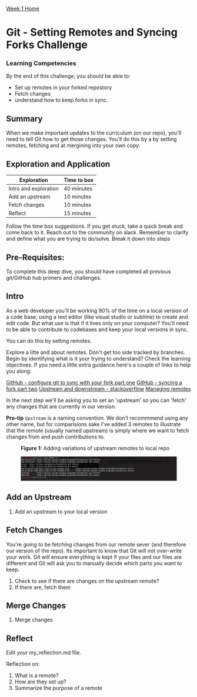[Week 1 Home](../)

# Git - Setting Remotes and Syncing Forks Challenge

### Learning Competencies
By the end of this challenge, you should be able to:

- Set up remotes in your forked repostory
- Fetch changes 
- understand how to keep forks in sync. 

## Summary
When we make important updates to the curriculum (on our repo), you'll need to tell Git how to get those changes. 
You'll do this by a by setting remotes, fetching and at mergining into your own copy. 


## Exploration and Application

Exploration | Time to box |
------------|----------|
Intro and exploration| 40 miinutes
Add an upstream | 10 minutes
Fetch changes | 10 minutes 
Reflect | 15 minutes |

Follow the time box suggestions. If you get stuck, take a quick break and come back to it. Reach out to the community on slack. Remember to clarify and define what you are trying to do/solve. Break it down into steps

## Pre-Requisites:
To complete this deep dive, you should have completed all previous git/GitHub hub primers and challenges. 

## Intro 
As a web developer you'll be working 90% of the time on a local version of a code base, using a text editor (like visual studio or sublime) to create and edit code. But what use is that if it lives only on your computer? You'll need to be able to contribute to codebases and keep your local versions in sync. 

You can do this by setting remotes.

Explore a litte and about remotes. Don't get too side tracked by branches. Begin by identifying what is it your trying to understand? Check the learning objectives. If you need a little extra guidance  here's a couple of links to help you along: 

[GitHub - configure git to sync with your fork part one](https://help.github.com/articles/fork-a-repo/#step-3-configure-git-to-sync-your-fork-with-the-original-spoon-knife-repository)
[GitHub - syncing a fork part two](https://help.github.com/articles/syncing-a-fork/)
[Upstream and downstream - stackoverflow](https://stackoverflow.com/questions/2739376/definition-of-downstream-and-upstream)
[Managing remotes](https://help.github.com/categories/managing-remotes)

In the next step we'll be asking you to set an 'upstream' so you can 'fetch' any changes that are currently in our version. 

__Pro-tip__ `Upstream` is a naming convention. We don't recommmend using any other name, but for comparisions sake I've added 3 remotes to illustrate that the remote (usually named upstream) is simply where we want to fetch changes from and push contributions to. 

<figure>
  <figcaption>
    <p><strong>Figure 1:</strong> Adding variations of upstream remotes to local repo</p>
  </figcaption>
  <img src="../../images/github_11_remote.png" alt="adding remotes"><br>
</figure>



## Add an Upstream
1. Add an upstream to your local version


## Fetch Changes 
You're going to be fetching changes from our remote sever (and therefore our version of the repo). Its important to know that Git will not over-write your work. Git will ensure everything is kept if your files and our files are different and Git will ask you to manually decide which parts you want to keep. 

1. Check to see if there are changes on the upstream remote?
2. If there are, fetch them

## Merge Changes 
1. Merge changes


## Reflect
Edit your my_reflection.md file. 

Reflection on:

1. What is a remote?
2. How are they set up?
3. Summarize the purpose of a remote


